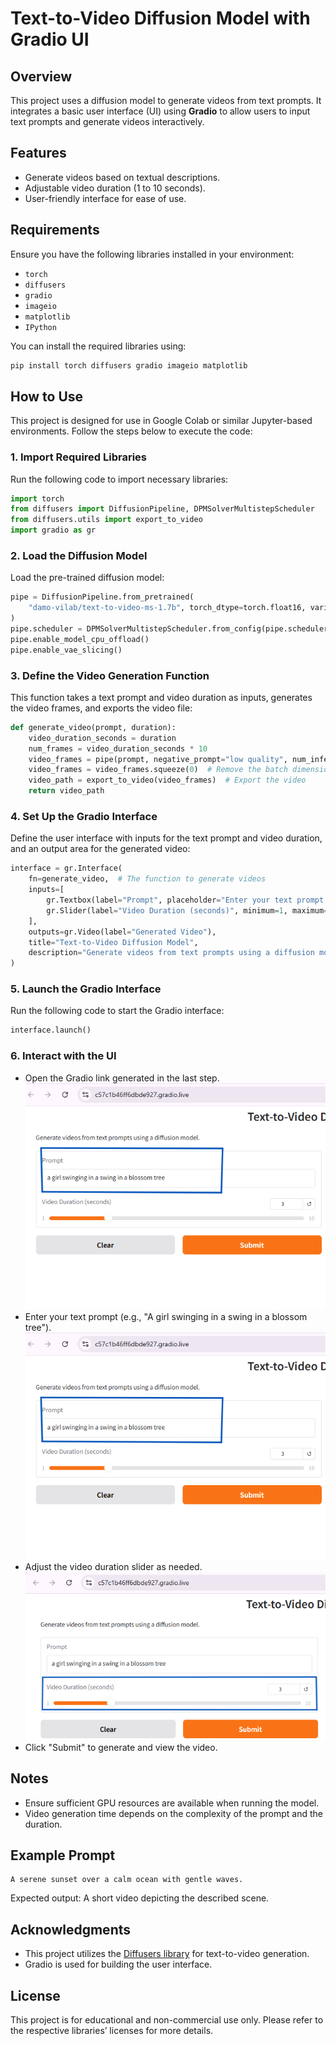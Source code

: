 # Text-to-Video Diffusion Model with Gradio UI

## Overview
This project uses a diffusion model to generate videos from text prompts. It integrates a basic user interface (UI) using **Gradio** to allow users to input text prompts and generate videos interactively.

## Features
- Generate videos based on textual descriptions.
- Adjustable video duration (1 to 10 seconds).
- User-friendly interface for ease of use.

## Requirements
Ensure you have the following libraries installed in your environment:

- `torch`
- `diffusers`
- `gradio`
- `imageio`
- `matplotlib`
- `IPython`

You can install the required libraries using:
```bash
pip install torch diffusers gradio imageio matplotlib
```

## How to Use
This project is designed for use in Google Colab or similar Jupyter-based environments. Follow the steps below to execute the code:

### 1. Import Required Libraries
Run the following code to import necessary libraries:
```python
import torch
from diffusers import DiffusionPipeline, DPMSolverMultistepScheduler
from diffusers.utils import export_to_video
import gradio as gr
```

### 2. Load the Diffusion Model
Load the pre-trained diffusion model:
```python
pipe = DiffusionPipeline.from_pretrained(
    "damo-vilab/text-to-video-ms-1.7b", torch_dtype=torch.float16, variant="fp16"
)
pipe.scheduler = DPMSolverMultistepScheduler.from_config(pipe.scheduler.config)
pipe.enable_model_cpu_offload()
pipe.enable_vae_slicing()
```

### 3. Define the Video Generation Function
This function takes a text prompt and video duration as inputs, generates the video frames, and exports the video file:
```python
def generate_video(prompt, duration):
    video_duration_seconds = duration
    num_frames = video_duration_seconds * 10
    video_frames = pipe(prompt, negative_prompt="low quality", num_inference_steps=25, num_frames=num_frames).frames
    video_frames = video_frames.squeeze(0)  # Remove the batch dimension
    video_path = export_to_video(video_frames)  # Export the video
    return video_path
```

### 4. Set Up the Gradio Interface
Define the user interface with inputs for the text prompt and video duration, and an output area for the generated video:
```python
interface = gr.Interface(
    fn=generate_video,  # The function to generate videos
    inputs=[
        gr.Textbox(label="Prompt", placeholder="Enter your text prompt here"),
        gr.Slider(label="Video Duration (seconds)", minimum=1, maximum=10, step=1, value=3),
    ],
    outputs=gr.Video(label="Generated Video"),
    title="Text-to-Video Diffusion Model",
    description="Generate videos from text prompts using a diffusion model."
)
```

### 5. Launch the Gradio Interface
Run the following code to start the Gradio interface:
```python
interface.launch()
```

### 6. Interact with the UI
- Open the Gradio link generated in the last step.
  ![Alt Text](images/prom.png)
- Enter your text prompt (e.g., "A girl swinging in a swing in a blossom tree").
  ![Alt Text](images/prom.png)
- Adjust the video duration slider as needed.
  ![Alt Text](images/dur.png)
- Click "Submit" to generate and view the video.

## Notes
- Ensure sufficient GPU resources are available when running the model.
- Video generation time depends on the complexity of the prompt and the duration.

## Example Prompt
```
A serene sunset over a calm ocean with gentle waves.
```
Expected output: A short video depicting the described scene.

## Acknowledgments
- This project utilizes the [Diffusers library](https://huggingface.co/docs/diffusers/) for text-to-video generation.
- Gradio is used for building the user interface.

## License
This project is for educational and non-commercial use only. Please refer to the respective libraries’ licenses for more details.

